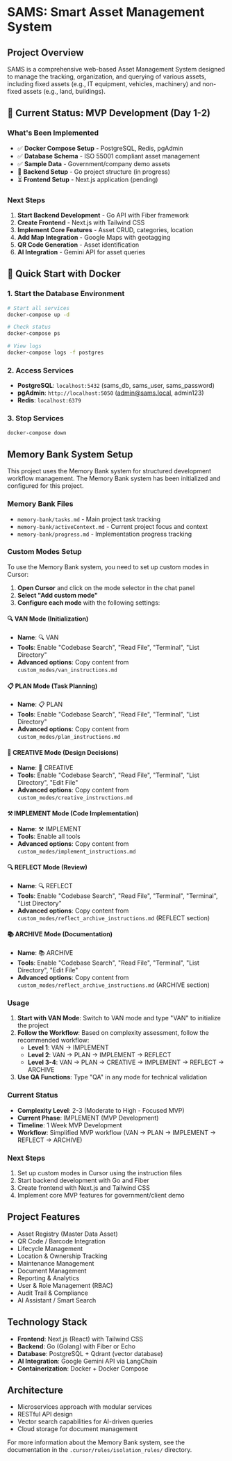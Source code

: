 # SAMS: Smart Asset Management System

## Project Overview
SAMS is a comprehensive web-based Asset Management System designed to manage the tracking, organization, and querying of various assets, including fixed assets (e.g., IT equipment, vehicles, machinery) and non-fixed assets (e.g., land, buildings).

## 🚀 **Current Status: MVP Development (Day 1-2)**

### **What's Been Implemented**
- ✅ **Docker Compose Setup** - PostgreSQL, Redis, pgAdmin
- ✅ **Database Schema** - ISO 55001 compliant asset management
- ✅ **Sample Data** - Government/company demo assets
- 🔄 **Backend Setup** - Go project structure (in progress)
- ⏳ **Frontend Setup** - Next.js application (pending)

### **Next Steps**
1. **Start Backend Development** - Go API with Fiber framework
2. **Create Frontend** - Next.js with Tailwind CSS
3. **Implement Core Features** - Asset CRUD, categories, location
4. **Add Map Integration** - Google Maps with geotagging
5. **QR Code Generation** - Asset identification
6. **AI Integration** - Gemini API for asset queries

## 🐳 **Quick Start with Docker**

### **1. Start the Database Environment**
```bash
# Start all services
docker-compose up -d

# Check status
docker-compose ps

# View logs
docker-compose logs -f postgres
```

### **2. Access Services**
- **PostgreSQL**: `localhost:5432` (sams_db, sams_user, sams_password)
- **pgAdmin**: `http://localhost:5050` (admin@sams.local, admin123)
- **Redis**: `localhost:6379`

### **3. Stop Services**
```bash
docker-compose down
```

## Memory Bank System Setup

This project uses the Memory Bank system for structured development workflow management. The Memory Bank system has been initialized and configured for this project.

### Memory Bank Files
- `memory-bank/tasks.md` - Main project task tracking
- `memory-bank/activeContext.md` - Current project focus and context
- `memory-bank/progress.md` - Implementation progress tracking

### Custom Modes Setup

To use the Memory Bank system, you need to set up custom modes in Cursor:

1. **Open Cursor** and click on the mode selector in the chat panel
2. **Select "Add custom mode"**
3. **Configure each mode** with the following settings:

#### 🔍 VAN Mode (Initialization)
- **Name**: 🔍 VAN
- **Tools**: Enable "Codebase Search", "Read File", "Terminal", "List Directory"
- **Advanced options**: Copy content from `custom_modes/van_instructions.md`

#### 📋 PLAN Mode (Task Planning)
- **Name**: 📋 PLAN
- **Tools**: Enable "Codebase Search", "Read File", "Terminal", "List Directory"
- **Advanced options**: Copy content from `custom_modes/plan_instructions.md`

#### 🎨 CREATIVE Mode (Design Decisions)
- **Name**: 🎨 CREATIVE
- **Tools**: Enable "Codebase Search", "Read File", "Terminal", "List Directory", "Edit File"
- **Advanced options**: Copy content from `custom_modes/creative_instructions.md`

#### ⚒️ IMPLEMENT Mode (Code Implementation)
- **Name**: ⚒️ IMPLEMENT
- **Tools**: Enable all tools
- **Advanced options**: Copy content from `custom_modes/implement_instructions.md`

#### 🔍 REFLECT Mode (Review)
- **Name**: 🔍 REFLECT
- **Tools**: Enable "Codebase Search", "Read File", "Terminal", "Terminal", "List Directory"
- **Advanced options**: Copy content from `custom_modes/reflect_archive_instructions.md` (REFLECT section)

#### 📚 ARCHIVE Mode (Documentation)
- **Name**: 📚 ARCHIVE
- **Tools**: Enable "Codebase Search", "Read File", "Terminal", "List Directory", "Edit File"
- **Advanced options**: Copy content from `custom_modes/reflect_archive_instructions.md` (ARCHIVE section)

### Usage

1. **Start with VAN Mode**: Switch to VAN mode and type "VAN" to initialize the project
2. **Follow the Workflow**: Based on complexity assessment, follow the recommended workflow:
   - **Level 1**: VAN → IMPLEMENT
   - **Level 2**: VAN → PLAN → IMPLEMENT → REFLECT
   - **Level 3-4**: VAN → PLAN → CREATIVE → IMPLEMENT → REFLECT → ARCHIVE
3. **Use QA Functions**: Type "QA" in any mode for technical validation

### Current Status

- **Complexity Level**: 2-3 (Moderate to High - Focused MVP)
- **Current Phase**: IMPLEMENT (MVP Development)
- **Timeline**: 1 Week MVP Development
- **Workflow**: Simplified MVP workflow (VAN → PLAN → IMPLEMENT → REFLECT → ARCHIVE)

### Next Steps

1. Set up custom modes in Cursor using the instruction files
2. Start backend development with Go and Fiber
3. Create frontend with Next.js and Tailwind CSS
4. Implement core MVP features for government/client demo

## Project Features

- Asset Registry (Master Data Asset)
- QR Code / Barcode Integration
- Lifecycle Management
- Location & Ownership Tracking
- Maintenance Management
- Document Management
- Reporting & Analytics
- User & Role Management (RBAC)
- Audit Trail & Compliance
- AI Assistant / Smart Search

## Technology Stack

- **Frontend**: Next.js (React) with Tailwind CSS
- **Backend**: Go (Golang) with Fiber or Echo
- **Database**: PostgreSQL + Qdrant (vector database)
- **AI Integration**: Google Gemini API via LangChain
- **Containerization**: Docker + Docker Compose

## Architecture

- Microservices approach with modular services
- RESTful API design
- Vector search capabilities for AI-driven queries
- Cloud storage for document management

For more information about the Memory Bank system, see the documentation in the `.cursor/rules/isolation_rules/` directory.
